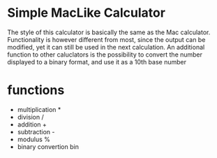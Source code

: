# Simple MacLike Calculator
The style of this calculator is basically the same as the Mac calculator.
Functionality is however different from most, since the output can be modified, yet it can still be used in the next calculation.
An additional function to other caluclators is the possibility to convert the number displayed to a binary format, and use it as a 10th base number

# functions
* multiplication *
* division /
* addition +
* subtraction -
* modulus %
* binary convertion bin
